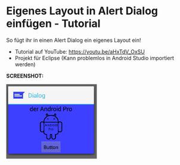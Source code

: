 # Eigenes Layout in Alert Dialog einfügen - Tutorial
So fügt ihr in einen Alert Dialog ein eigenes Layout ein!

- Tutorial auf YouTube: https://youtu.be/aHxTdV_OxSU
- Projekt für Eclipse (Kann problemlos in Android Studio importiert werden)

<b>SCREENSHOT:</b>

<img src="https://github.com/derAndroidPro/AlertDialog_custom_layout_Tutorial/blob/master/screenshot1.PNG" height="200px"/>
